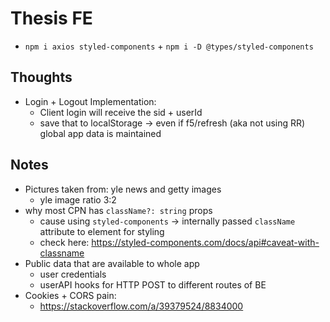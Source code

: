 # Thesis FE

- `npm i axios styled-components` + `npm i -D @types/styled-components`

## Thoughts

- Login + Logout Implementation:
  - Client login will receive the sid + userId
  - save that to localStorage -> even if f5/refresh (aka not using RR) global app data is maintained

## Notes

- Pictures taken from: yle news and getty images
  - yle image ratio 3:2
- why most CPN has `className?: string` props
  - cause using `styled-components` -> internally passed `className` attribute to element for styling
  - check here: <https://styled-components.com/docs/api#caveat-with-classname>
- Public data that are available to whole app
  - user credentials
  - userAPI hooks for HTTP POST to different routes of BE
- Cookies + CORS pain:
  - <https://stackoverflow.com/a/39379524/8834000>
